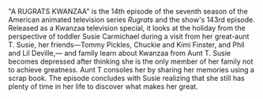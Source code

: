"A RUGRATS KWANZAA" is the 14th episode of the seventh season of the American animated television series _Rugrats_ and the show's 143rd episode. Released as a Kwanzaa television special, it looks at the holiday from the perspective of toddler Susie Carmichael during a visit from her great-aunt T. Susie, her friends—Tommy Pickles, Chuckie and Kimi Finster, and Phil and Lil Deville,— and family learn about Kwanzaa from Aunt T. Susie becomes depressed after thinking she is the only member of her family not to achieve greatness. Aunt T consoles her by sharing her memories using a scrap book. The episode concludes with Susie realizing that she still has plenty of time in her life to discover what makes her great.
